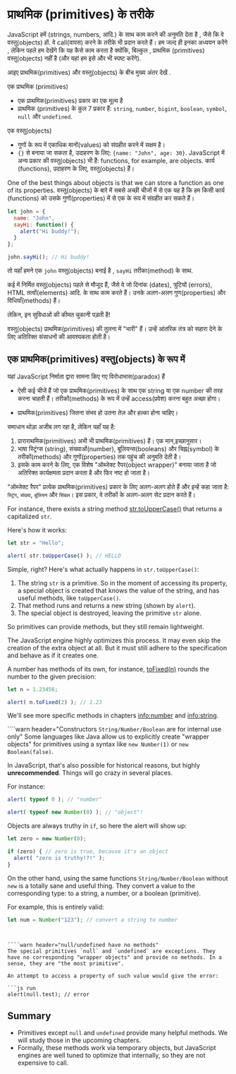 # प्राथमिक (primitives) के तरीके

JavaScript हमें (strings, numbers, आदि.) के साथ काम करने की अनुमति देता है , जैसे कि वे वस्तु(objects) हों. वे call(वापस) करने के तरीके भी प्रदान करते हैं। हम जल्द ही इनका अध्ययन करेंगे , लेकिन पहले हम देखेंगे कि यह कैसे काम करता है क्योंकि, बिल्कुल , प्राथमिक (primitives) वस्तु(objects) नहीं है (और यहां हम इसे और भी स्पष्ट करेंगे).


आइए प्राथमिक(primitives) और वस्तु(objects) के बीच मुख्य अंतर देखें .

एक प्राथमिक (primitives)

- एक प्राथमिक(primitives) प्रकार का एक मूल्य है
- प्राथमिक (primitives) के कुल 7 प्रकार हैं: `string`, `number`, `bigint`, `boolean`, `symbol`, `null` और `undefined`.

एक वस्तु(objects)

- गुणों के रूप में एकाधिक मानों(values) को संग्रहीत करने में सक्षम है। 
- `{}` से बनाया जा सकता है, उदाहरण के लिए: `{name: "John", age: 30}`. JavaScript में अन्य प्रकार की वस्तु(objects) भी हैं: functions, for example, are objects. कार्य (functions), उदाहरण के लिए, वस्तु(objects) हैं।

One of the best things about objects is that we can store a function as one of its properties.
वस्तु(objects) के बारे में सबसे अच्छी चीजों में से एक यह है कि हम किसी कार्य (functions) को उसके गुणों(properties) में से एक के रूप में संग्रहीत कर सकते हैं।

```js run
let john = {
  name: "John",
  sayHi: function() {
    alert("Hi buddy!");
  }
};

john.sayHi(); // Hi buddy!
```

तो यहाँ हमने एक `john` वस्तु(objects)  बनाई है , `sayHi` तरीका(method) के साथ.

कई में निर्मित वस्तु(objects) पहले से मौजूद हैं, जैसे वे जो दिनांक (dates), त्रुटियों (errors), HTML तत्वों(elements) आदि. के साथ काम करते हैं। उनके अलग-अलग गुण(properties) और विधियाँ(methods) हैं।

लेकिन, इन सुविधाओं की कीमत चुकानी पड़ती है!

वस्तु(objects) प्राथमिक(primitives) की तुलना में "भारी" हैं। उन्हें आंतरिक तंत्र को सहारा देने के लिए अतिरिक्त संसाधनों की आवश्यकता होती है।

## एक प्राथमिक(primitives) वस्तु(objects) के रूप में

यहां JavaScript निर्माता द्वारा सामना किए गए विरोधाभास(paradox) हैं

- ऐसी कई चीजें हैं जो एक प्राथमिक(primitives) के साथ एक string या एक number की तरह करना चाहती हैं। तरीकों(methods) के रूप में उन्हें access(प्रवेश) करना बहुत अच्छा होगा।

- प्राथमिक(primitives) जितना संभव हो उतना तेज़ और हल्का होना चाहिए।

समाधान थोड़ा अजीब लग रहा है, लेकिन यहाँ यह है:

1. प्राराराथमिक(primitives) अभी भी प्राथमिक(primitives) हैं। एक मान,इच्छानुसार।
2. भाषा स्ट्रिंग्स (string), संख्याओं(number), बूलियन्स(booleans) और चिह्न(symbol) के तरीकों(methods) और गुणों(properties) तक पहुंच की अनुमति देती है।
3. इसके काम करने के लिए, एक विशेष "ऑब्जेक्ट रैपर(object wrapper)" बनाया जाता है जो अतिरिक्त कार्यक्षमता प्रदान करता है और फिर नष्ट हो जाता है।

"ऑब्जेक्ट रैपर" प्रत्येक प्राथमिक(primitives) प्रकार के लिए अलग-अलग होते हैं और इन्हें कहा जाता है: `स्ट्रिंग`, `संख्या`, `बूलियन` और `सिंबल`। इस प्रकार, वे तरीकों के अलग-अलग सेट प्रदान करते हैं।

For instance, there exists a string method [str.toUpperCase()](https://developer.mozilla.org/en/docs/Web/JavaScript/Reference/Global_Objects/String/toUpperCase) that returns a capitalized `str`.

Here's how it works:

```js run
let str = "Hello";

alert( str.toUpperCase() ); // HELLO
```

Simple, right? Here's what actually happens in `str.toUpperCase()`:

1. The string `str` is a primitive. So in the moment of accessing its property, a special object is created that knows the value of the string, and has useful methods, like `toUpperCase()`.
2. That method runs and returns a new string (shown by `alert`).
3. The special object is destroyed, leaving the primitive `str` alone.

So primitives can provide methods, but they still remain lightweight.

The JavaScript engine highly optimizes this process. It may even skip the creation of the extra object at all. But it must still adhere to the specification and behave as if it creates one.

A number has methods of its own, for instance, [toFixed(n)](https://developer.mozilla.org/en-US/docs/Web/JavaScript/Reference/Global_Objects/Number/toFixed) rounds the number to the given precision:

```js run
let n = 1.23456;

alert( n.toFixed(2) ); // 1.23
```

We'll see more specific methods in chapters <info:number> and <info:string>.


````warn header="Constructors `String/Number/Boolean` are for internal use only"
Some languages like Java allow us to explicitly create "wrapper objects" for primitives using a syntax like `new Number(1)` or `new Boolean(false)`.

In JavaScript, that's also possible for historical reasons, but highly **unrecommended**. Things will go crazy in several places.

For instance:

```js run
alert( typeof 0 ); // "number"

alert( typeof new Number(0) ); // "object"!
```

Objects are always truthy in `if`, so here the alert will show up:

```js run
let zero = new Number(0);

if (zero) { // zero is true, because it's an object
  alert( "zero is truthy!?!" );
}
```

On the other hand, using the same functions `String/Number/Boolean` without `new` is a totally sane and useful thing. They convert a value to the corresponding type: to a string, a number, or a boolean (primitive).

For example, this is entirely valid:
```js
let num = Number("123"); // convert a string to number
```
````


````warn header="null/undefined have no methods"
The special primitives `null` and `undefined` are exceptions. They have no corresponding "wrapper objects" and provide no methods. In a sense, they are "the most primitive".

An attempt to access a property of such value would give the error:

```js run
alert(null.test); // error
````

## Summary

- Primitives except `null` and `undefined` provide many helpful methods. We will study those in the upcoming chapters.
- Formally, these methods work via temporary objects, but JavaScript engines are well tuned to optimize that internally, so they are not expensive to call.
